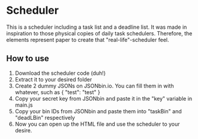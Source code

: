 # Scheduler
This is a scheduler including a task list and a deadline list. It was made in inspiration to those physical copies of daily task schedulers. Therefore, the elements represent paper to create that "real-life"-scheduler feel.
## How to use
1. Download the scheduler code (duh!)
2. Extract it to your desired folder
3. Create 2 dummy JSONs on JSONbin.io. You can fill them in with whatever, such as { "test": "test" }
4. Copy your secret key from JSONbin and paste it in the "key" variable in main.js
5. Copy your bin IDs from JSONbin and paste them into "taskBin" and "deadLBin" respectively
6. Now you can open up the HTML file and use the scheduler to your desire.

